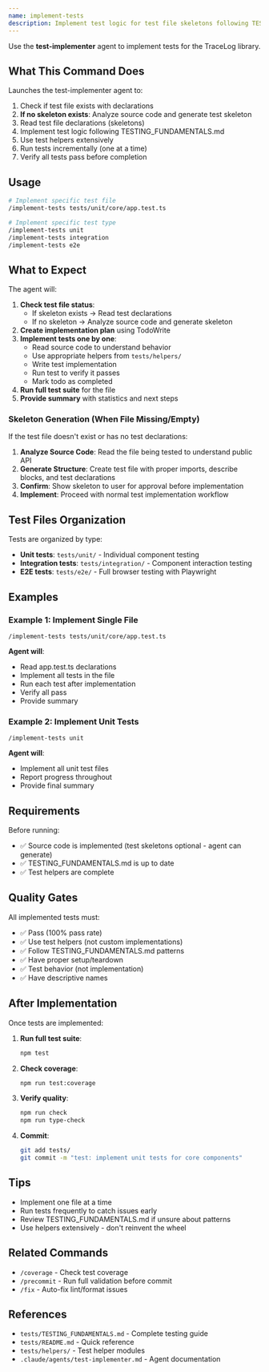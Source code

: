 ```yaml
---
name: implement-tests
description: Implement test logic for test file skeletons following TESTING_FUNDAMENTALS.md patterns
---
```


Use the **test-implementer** agent to implement tests for the TraceLog library.

## What This Command Does

Launches the test-implementer agent to:
1. Check if test file exists with declarations
2. **If no skeleton exists**: Analyze source code and generate test skeleton
3. Read test file declarations (skeletons)
4. Implement test logic following TESTING_FUNDAMENTALS.md
5. Use test helpers extensively
6. Run tests incrementally (one at a time)
7. Verify all tests pass before completion

## Usage

```bash
# Implement specific test file
/implement-tests tests/unit/core/app.test.ts

# Implement specific test type
/implement-tests unit
/implement-tests integration
/implement-tests e2e
```

## What to Expect

The agent will:

1. **Check test file status**:
   - If skeleton exists → Read test declarations
   - If no skeleton → Analyze source code and generate skeleton
2. **Create implementation plan** using TodoWrite
3. **Implement tests one by one**:
   - Read source code to understand behavior
   - Use appropriate helpers from `tests/helpers/`
   - Write test implementation
   - Run test to verify it passes
   - Mark todo as completed
4. **Run full test suite** for the file
5. **Provide summary** with statistics and next steps

### Skeleton Generation (When File Missing/Empty)

If the test file doesn't exist or has no test declarations:

1. **Analyze Source Code**: Read the file being tested to understand public API
2. **Generate Structure**: Create test file with proper imports, describe blocks, and test declarations
3. **Confirm**: Show skeleton to user for approval before implementation
4. **Implement**: Proceed with normal test implementation workflow

## Test Files Organization

Tests are organized by type:

- **Unit tests**: `tests/unit/` - Individual component testing
- **Integration tests**: `tests/integration/` - Component interaction testing
- **E2E tests**: `tests/e2e/` - Full browser testing with Playwright

## Examples

### Example 1: Implement Single File
```
/implement-tests tests/unit/core/app.test.ts
```

**Agent will**:
- Read app.test.ts declarations
- Implement all tests in the file
- Run each test after implementation
- Verify all pass
- Provide summary

### Example 2: Implement Unit Tests
```
/implement-tests unit
```

**Agent will**:
- Implement all unit test files
- Report progress throughout
- Provide final summary

## Requirements

Before running:
- ✅ Source code is implemented (test skeletons optional - agent can generate)
- ✅ TESTING_FUNDAMENTALS.md is up to date
- ✅ Test helpers are complete

## Quality Gates

All implemented tests must:
- ✅ Pass (100% pass rate)
- ✅ Use test helpers (not custom implementations)
- ✅ Follow TESTING_FUNDAMENTALS.md patterns
- ✅ Have proper setup/teardown
- ✅ Test behavior (not implementation)
- ✅ Have descriptive names

## After Implementation

Once tests are implemented:

1. **Run full test suite**:
   ```bash
   npm test
   ```

2. **Check coverage**:
   ```bash
   npm run test:coverage
   ```

3. **Verify quality**:
   ```bash
   npm run check
   npm run type-check
   ```

4. **Commit**:
   ```bash
   git add tests/
   git commit -m "test: implement unit tests for core components"
   ```

## Tips

- Implement one file at a time
- Run tests frequently to catch issues early
- Review TESTING_FUNDAMENTALS.md if unsure about patterns
- Use helpers extensively - don't reinvent the wheel

## Related Commands

- `/coverage` - Check test coverage
- `/precommit` - Run full validation before commit
- `/fix` - Auto-fix lint/format issues

## References

- `tests/TESTING_FUNDAMENTALS.md` - Complete testing guide
- `tests/README.md` - Quick reference
- `tests/helpers/` - Test helper modules
- `.claude/agents/test-implementer.md` - Agent documentation
